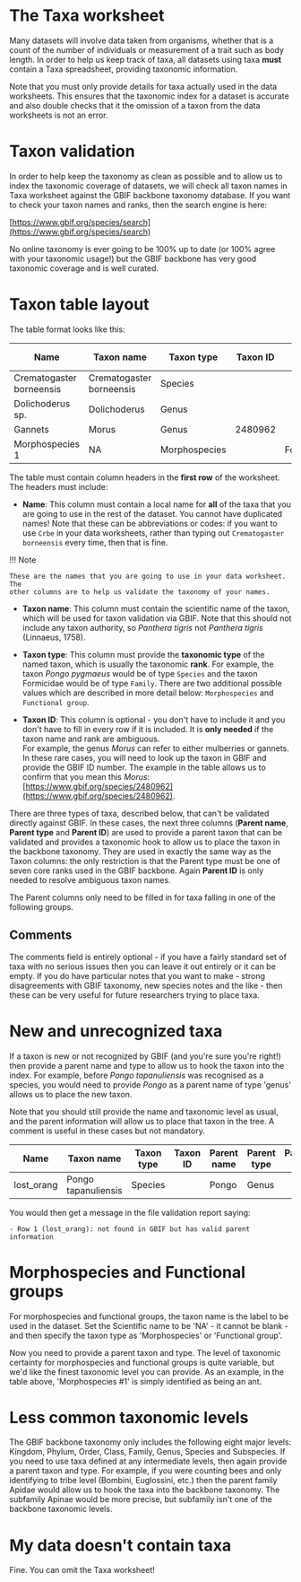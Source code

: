 
# The Taxa worksheet

Many datasets will involve data taken from organisms, whether that is a count of the number of
individuals or measurement of a trait such as body length. In order to help us keep track of
taxa, all datasets using taxa **must** contain a Taxa spreadsheet, providing taxonomic
information.

Note that you must only provide details for taxa actually used in the data worksheets. This
ensures that the taxonomic index for a dataset is accurate and also double checks that it the
omission of a taxon from the data worksheets is not an error.

# Taxon validation

In order to help keep the taxonomy as clean as possible and to allow us to index the taxonomic
coverage of datasets, we will check all taxon names in Taxa worksheet against the GBIF backbone
taxonomy database. If you want to check your taxon names and ranks, then the search engine is
here:

[https://www.gbif.org/species/search](https://www.gbif.org/species/search)

No online taxonomy is ever going to be 100% up to date (or 100% agree with your taxonomic
usage!) but the GBIF backbone has very good taxonomic coverage and is well curated.

# Taxon table layout

The table format looks like this:

| Name | Taxon name | Taxon type | Taxon ID | Parent name | Parent type | Parent ID | Comments |
|---|---|---|---|---|---|---|---|
| Crematogaster borneensis | Crematogaster borneensis | Species |   |   |   |   |   |
| Dolichoderus sp. | Dolichoderus | Genus |   |   |   |   |   |
| Gannets	   | Morus | Genus | 2480962 |   |   |   |   |
| Morphospecies 1 | NA | Morphospecies |   | Formicidae | Family |   |   |

The table must contain column headers in the **first row** of the worksheet. The headers must
include:

 * **Name**: This column must contain a local name for **all** of the taxa that you are going to use in the rest of the dataset. You cannot have duplicated names! Note that these can be abbreviations or codes: if you want to use `Crbe` in your data worksheets, rather than typing out `Crematogaster borneensis` every time, then that is fine.

!!! Note

    These are the names that you are going to use in your data worksheet. The 
	other columns are to help us validate the taxonomy of your names.

 * **Taxon name**: This column must contain the scientific name of the taxon, which will be used for taxon validation via GBIF. Note that this should not include any taxon authority, so _Panthera tigris_ not _Panthera tigris_ (Linnaeus, 1758).

 * **Taxon type**: This column must provide the **taxonomic type** of the named taxon, which is usually the taxonomic **rank**. For example, the taxon _Pongo pygmaeus_ would be of type `Species` and the taxon Formicidae would be of type `Family`. There are two additional possible values which are described in more detail below: `Morphospecies` and `Functional group`.

 * **Taxon ID**: This column is optional - you don't have to include it and you don't have to fill in every row if it is included. It is **only needed** if the taxon name and rank are ambiguous.  
     For example, the genus _Morus_ can refer to either mulberries or gannets. In these rare cases, you will need to look up the taxon in GBIF and provide the GBIF ID number. The example in the table allows us to confirm that you mean this _Morus_: [https://www.gbif.org/species/2480962](https://www.gbif.org/species/2480962).

There are three types of taxa, described below, that can't be validated directly against GBIF.
In these cases, the next three columns (**Parent name**, **Parent type** and **Parent
ID**) are used to provide a parent taxon that can be validated and provides a taxonomic hook
to allow us to place the taxon in the backbone taxonomy. They are used in exactly the same way
as the Taxon columns: the only restriction is that the Parent type must be one of seven
core ranks used in the GBIF backbone. Again **Parent ID** is only needed to resolve ambiguous 
taxon names.

The Parent columns only need to be filled in for taxa falling in one of the following
groups.

## Comments

The comments field is entirely optional - if you have a fairly standard set of taxa with no
 serious issues then you can leave it out entirely or it can be empty. If you do have particular
 notes that you want to make - strong disagreements with GBIF taxonomy, new species notes and the 
 like - then these can be very useful for future researchers trying to place taxa. 

# New and unrecognized taxa

If a taxon is new or not recognized by GBIF (and you're sure you're right!) then provide a
parent name and type to allow us to hook the taxon into the index. For example, before _Pongo
tapanuliensis_ was recognised as a species, you would need to provide _Pongo_ as a parent
name of type 'genus' allows us to place the new taxon.

Note that you should still provide the name and taxonomic level as usual, and the parent 
information will allow us to place that taxon in the tree. A comment is useful in these cases
but not mandatory.

| Name | Taxon name | Taxon type | Taxon ID | Parent name | Parent type | Parent ID | Comments |
|---|---|---|---|---|---|---|---|
| lost_orang | Pongo tapanuliensis| Species |   |  Pongo| Genus   |   |  New species |

You would then get a message in the file validation report saying:

    - Row 1 (lost_orang): not found in GBIF but has valid parent information


# Morphospecies and Functional groups

For morphospecies and functional groups, the taxon name is the label to be used in the dataset.
Set the Scientific name to be 'NA' - it cannot be blank - and then specify the taxon type as
'Morphospecies' or 'Functional group'.

Now you need to provide a parent taxon and type. The level of taxonomic certainty for
morphospecies and functional groups is quite variable, but we'd like the finest taxonomic level
you can provide. As an example, in the table above, 'Morphospecies #1' is simply identified as
being an ant.

# Less common taxonomic levels

The GBIF backbone taxonomy only includes the following eight major levels: Kingdom, Phylum,
Order, Class, Family, Genus, Species and Subspecies. If you need to use taxa defined at any
intermediate levels, then again provide a parent taxon and type. For example, if you were
counting bees and only identifying to tribe level (Bombini, Euglossini, etc.) then the parent
family Apidae would allow us to hook the taxa into the backbone taxonomy. The subfamily Apinae
would be more precise, but subfamily isn't one of the backbone taxonomic levels.

# My data doesn't contain taxa

Fine. You can omit the Taxa worksheet!